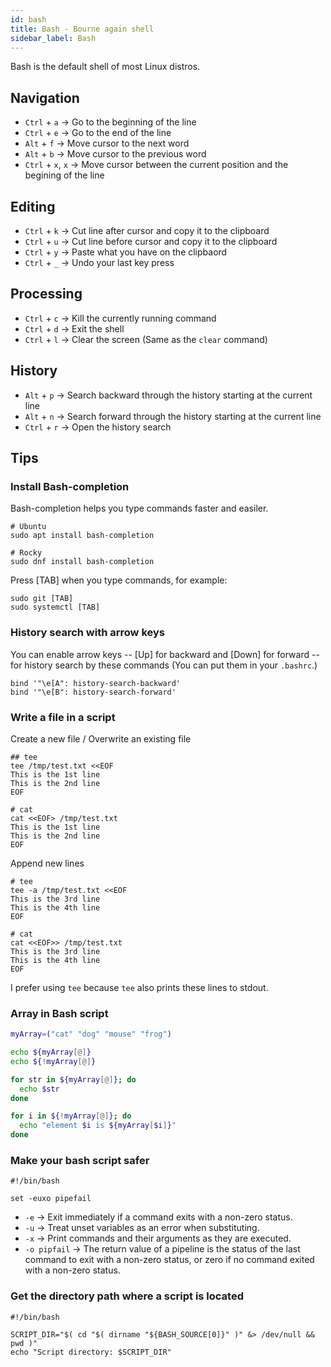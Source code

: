 ```yaml
---
id: bash
title: Bash - Bourne again shell
sidebar_label: Bash
---
```


Bash is the default shell of most Linux distros. 

## Navigation

- `Ctrl` + `a` &rarr; Go to the beginning of the line
- `Ctrl` + `e` &rarr; Go to the end of the line
- `Alt` + `f` &rarr; Move cursor to the next word
- `Alt` + `b` &rarr; Move cursor to the previous word
- `Ctrl` + `x`, `x` &rarr; Move cursor between the current position and the begining of the line

## Editing

- `Ctrl` + `k` &rarr; Cut line after cursor and copy it to the clipboard
- `Ctrl` + `u` &rarr; Cut line before cursor and copy it to the clipboard
- `Ctrl` + `y` &rarr; Paste what you have on the clipbaord
- `Ctrl` + `_` &rarr; Undo your last key press

## Processing

- `Ctrl` + `c` &rarr; Kill the currently running command
- `Ctrl` + `d` &rarr; Exit the shell
- `Ctrl` + `l` &rarr; Clear the screen (Same as the `clear` command)

## History

- `Alt` + `p` &rarr; Search backward through the history starting at the current line
- `Alt` + `n` &rarr; Search forward through the history starting at the current line
- `Ctrl` + `r` &rarr; Open the history search

## Tips

### Install Bash-completion

Bash-completion helps you type commands faster and easiler.

```
# Ubuntu
sudo apt install bash-completion

# Rocky
sudo dnf install bash-completion
```

Press [TAB] when you type commands, for example:

``` shell
sudo git [TAB]
sudo systemctl [TAB]
```

### History search with arrow keys

You can enable arrow keys -- [Up] for backward and [Down] for forward -- 
for history search by these commands (You can put them in your `.bashrc`.)

```
bind '"\e[A": history-search-backward'
bind '"\e[B": history-search-forward'
```

### Write a file in a script

Create a new file / Overwrite an existing file

```
## tee
tee /tmp/test.txt <<EOF
This is the 1st line
This is the 2nd line
EOF
```

```
# cat
cat <<EOF> /tmp/test.txt
This is the 1st line
This is the 2nd line
EOF
```

Append new lines

```
# tee
tee -a /tmp/test.txt <<EOF
This is the 3rd line
This is the 4th line
EOF
```

```
# cat
cat <<EOF>> /tmp/test.txt
This is the 3rd line
This is the 4th line
EOF
```

I prefer using `tee` because `tee` also prints these lines to stdout.

### Array in Bash script

``` bash title="test_array.sh"
myArray=("cat" "dog" "mouse" "frog")

echo ${myArray[@]}
echo ${!myArray[@]}

for str in ${myArray[@]}; do
  echo $str
done

for i in ${!myArray[@]}; do
  echo "element $i is ${myArray[$i]}"
done
```

### Make your bash script safer

```
#!/bin/bash

set -euxo pipefail

```

- `-e` &rarr; Exit immediately if a command exits with a non-zero status.
- `-u` &rarr; Treat unset variables as an error when substituting.
- `-x` &rarr; Print commands and their arguments as they are executed.
- `-o pipfail` &rarr; The return value of a pipeline is the status of the last 
  command to exit with a non-zero status, or zero if no command exited 
  with a non-zero status.

### Get the directory path where a script is located

```
#!/bin/bash

SCRIPT_DIR="$( cd "$( dirname "${BASH_SOURCE[0]}" )" &> /dev/null && pwd )"
echo "Script directory: $SCRIPT_DIR"
```